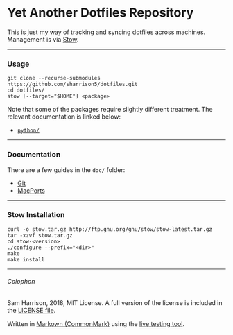 # Yet Another Dotfiles Repository

This is just my way of tracking and syncing dotfiles across machines.
Management is via [Stow](https://www.gnu.org/software/stow/).

--------------------

### Usage

```
git clone --recurse-submodules https://github.com/sharrison5/dotfiles.git
cd dotfiles/
stow [--target="$HOME"] <package>
```

Note that some of the packages require slightly different treatment. The
relevant documentation is linked below:
 + [`python/`](python/README.md)

--------------------

### Documentation

There are a few guides in the `doc/` folder:
 + [Git](doc/Git.md)
 + [MacPorts](doc/MacPorts.md)

--------------------

### Stow Installation

```
curl -o stow.tar.gz http://ftp.gnu.org/gnu/stow/stow-latest.tar.gz
tar -xzvf stow.tar.gz
cd stow-<version>
./configure --prefix="<dir>"
make
make install
```

--------------------

###### Colophon
Sam Harrison, 2018, MIT License.
A full version of the license is included in the [LICENSE file](LICENSE).

Written in [Markown (CommonMark)](http://commonmark.org/) using the
[live testing tool](http://try.commonmark.org/).
